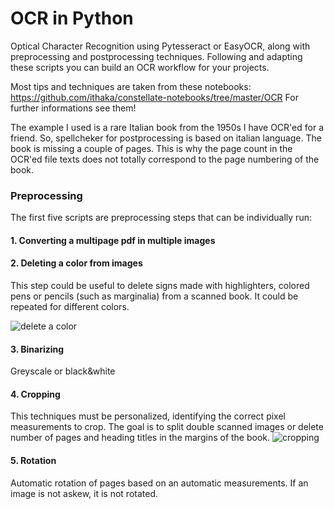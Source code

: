 # OCR in Python
Optical Character Recognition using Pytesseract or EasyOCR, along with preprocessing and postprocessing techniques. Following and adapting these scripts you can build an OCR workflow for your projects.

Most tips and techniques are taken from these notebooks: https://github.com/ithaka/constellate-notebooks/tree/master/OCR  For further informations see them!

The example I used is a rare Italian book from the 1950s I have OCR'ed for a friend. So, spellcheker for postprocessing is based on italian language. The book is missing a couple of pages. This is why the page count in the OCR'ed file texts does not totally correspond to the page numbering of the book.

### Preprocessing
The first five scripts are preprocessing steps that can be individually run:

#### 1. Converting a multipage pdf in multiple images

#### 2. Deleting a color from images
This step could be useful to delete signs made with highlighters, colored pens or pencils (such as marginalia) from a scanned book. It could be repeated for different colors.

![delete a color](https://github.com/user-attachments/assets/46b1aa3b-54af-40fa-92ae-f0e46a045274)

#### 3. Binarizing
Greyscale or black&white

#### 4. Cropping
This techniques must be personalized, identifying the correct pixel measurements to crop. The goal is to split double scanned images or delete number of pages and heading titles in the margins of the book.
![cropping](https://github.com/user-attachments/assets/ad8de0a0-d5dc-4712-933b-589a82fd64af)
#### 5. Rotation
Automatic rotation of pages based on an automatic measurements. If an image is not askew, it is not rotated.
